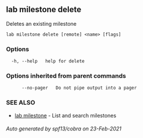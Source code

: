 ## lab milestone delete

Deletes an existing milestone

```
lab milestone delete [remote] <name> [flags]
```

### Options

```
  -h, --help   help for delete
```

### Options inherited from parent commands

```
      --no-pager   Do not pipe output into a pager
```

### SEE ALSO

* [lab milestone](lab_milestone.md)	 - List and search milestones

###### Auto generated by spf13/cobra on 23-Feb-2021
